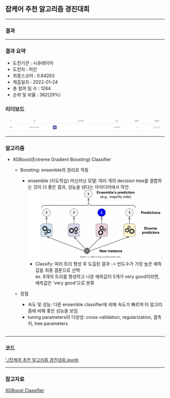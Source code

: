 ## 잡케어 추천 알고리즘 경진대회

------------

### 결과

----------------

### 결과 요약

* 도전기관 : 시큐레이어
* 도전자 : 허인
* 최종스코어 : 0.64263
* 제출일자 : 2022-01-24
* 총 참여 팀 수 : 1264
* 순위 및 비율 :  362(29%)

### 리더보드

![결과](screenshot/scoreJob.png)

----------

### 알고리즘

* XGBoost(Extreme Gradient Boosting) Classifier
  * Boosting: ensemble의 원리로 작동
    - ensemble (지도학습) 머신러닝 모델: 여러 개의 decision tree를 결합하는 것이 더 좋은 결과, 성능을 낸다는 아이디어에서 착안
      <img src="screenshot/ensemble.png" alt="model" style="zoom: 67%;" />
      * Classify: 여러 트리 형성 후 도출된 결과 -> 빈도수가 가장 높은 예측값을 최종 결론으로 선택<br>
        ex. 8개의 트리를 형성하고 나온 예측값이 5개가 very good이라면, 예측값은 'very good'으로 분류

  * 장점
    - 속도 및 성능: 다른 ensemble classifier에 비해 속도가 빠르며 타 알고리즘에 비해 좋은 성능을 보임
    - tuning parameters의 다양성: cross-validation, regularization, 결측치, tree parameters
  <br><br>

-----------

### 코드

['./잡케어 추천 알고리즘 경진대회.ipynb](https://github.com/gjdls01/seculayer_challenge3/blob/main/dacon/%EC%9E%A1%EC%BC%80%EC%96%B4%20%EC%B6%94%EC%B2%9C%20%EC%95%8C%EA%B3%A0%EB%A6%AC%EC%A6%98%20%EA%B2%BD%EC%A7%84%EB%8C%80%ED%9A%8C/%EC%9E%A1%EC%BC%80%EC%96%B4%20%EC%B6%94%EC%B2%9C%20%EC%95%8C%EA%B3%A0%EB%A6%AC%EC%A6%98%20%EA%B2%BD%EC%A7%84%EB%8C%80%ED%9A%8C.ipynb)

-----------

### 참고자료

[XGBoost Classifier](https://www.datacamp.com/community/tutorials/xgboost-in-python)
